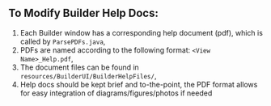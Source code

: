 ## To Modify Builder Help Docs:
1. Each Builder window has a corresponding help document (pdf), which is called by `ParsePDFs.java`,
2. PDFs are named according to the following format: `<View Name>_Help.pdf`,
3. The document files can be found in `resources/BuilderUI/BuilderHelpFiles/`,
4. Help docs should be kept brief and to-the-point, the PDF format allows for easy integration of diagrams/figures/photos if needed